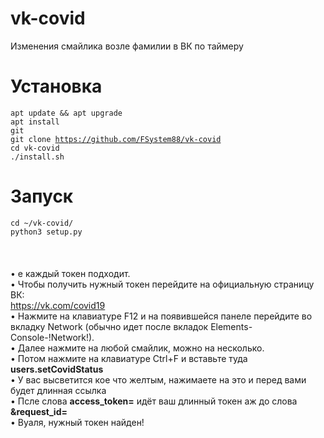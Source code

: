 # vk-covid
Изменения смайлика возле фамилии в ВК по таймеру 

# Установка
<code>apt update && apt upgrade</code><br>
<code>apt install git</code><br>
<code>git clone https://github.com/FSystem88/vk-covid</code><br>
<code>cd vk-covid</code><br>
<code>./install.sh</code><br>

# Запуск
<code>cd ~/vk-covid/</code><br>
<code>python3 setup.py</code><br>
<br><br><br>
• е каждый токен подходит. <br>
• Чтобы получить нужный токен перейдите на официальную страницу ВК:<br>
<a href="https://vk.com/covid19">https://vk.com/covid19</a><br>
• Нажмите на клавиатуре F12 и на появившейся панеле перейдите во вкладку Network (обычно идет после вкладок Elements-Console-!Network!).<br>
• Далее нажмите на любой смайлик, можно на несколько.<br>
• Потом нажмите на клавиатуре Ctrl+F и вставьте туда <b>users.setCovidStatus</b><br>
• У вас высветится кое что желтым, нажимаете на это и перед вами будет длинная ссылка<br>
• Псле слова <b>access_token=</b> идёт ваш длинный токен аж до слова <b>&request_id=</b><br>
• Вуаля, нужный токен найден!
